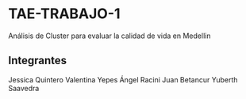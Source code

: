 # TAE-TRABAJO-1
Análisis de Cluster para evaluar la calidad de vida en Medellin 

## Integrantes

Jessica Quintero
Valentina Yepes
Ángel Racini
Juan Betancur
Yuberth Saavedra

